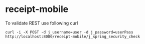 receipt-mobile
==============

To validate REST use following curl

	curl -i -X POST -d j_username=user -d j_password=userPass http://localhost:8080/receipt-mobile/j_spring_security_check
